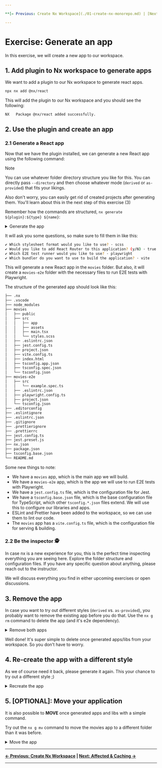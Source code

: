 ```yaml
---

**[← Previous: Create Nx Workspace](./01-create-nx-monorepo.md) | [Next: Affected & Caching →](./03-affected-and-caching.md)**

---
```


# Exercise: Generate an app

In this exercise, we will create a new app to our workspace.

## 1. Add plugin to Nx workspace to generate apps

We want to add a plugin to our Nx workspace to generate react apps.

```bash
npx nx add @nx/react
```

This will add the plugin to our Nx workspace and you should see the following:

```
NX   Package @nx/react added successfully.
```

## 2. Use the plugin and create an app

### 2.1 Generate a React app

Now that we have the plugin installed, we can generate a new React app using the following command:

> [!NOTE]
> You can use whatever folder directory structure you like for this. You can directly pass `--directory`
> and then choose whatever mode (`derived` or `as-provided`) that fits your likings.
> 
> Also don't worry, you can easily get rid of created projects after generating them. You'll learn about
> this in the next step of this exercise (3)

Remember how the commands are structured, `nx generate ${plugin}:${type} ${name}`:

<details>
  <summary>Generate the app</summary>

```bash

npx nx generate @nx/react:app movies

```

</details>

It will ask you some questions, so make sure to fill them in like this:

```bash
✔ Which stylesheet format would you like to use? · scss
✔ Would you like to add React Router to this application? (y/N) · true
✔ Which E2E test runner would you like to use? · playwright
✔ Which bundler do you want to use to build the application? · vite
```

This will generate a new React app in the `movies` folder. But also, it will create a `movies-e2e` folder with the necessary files to run E2E tests with Playwright.

The structure of the generated app should look like this:

```bash
├── .nx
├── .vscode
├── node_modules
├── movies
│   ├── public
│   ├── src
│   │   ├── app
│   │   ├── assets
│   │   ├── main.tsx
│   │   └── styles.scss
│   ├── .eslintrc.json
│   ├── jest.config.ts
│   ├── project.json
│   ├── vite.config.ts
│   ├── index.html
│   ├── tsconfig.app.json   
│   ├── tsconfig.spec.json   
│   └── tsconfig.json   
├── movies-e2e
│   ├── src
│   │   └── example.spec.ts
│   ├── .eslintrc.json
│   ├── playwright.config.ts
│   ├── project.json
│   └── tsconfig.json
├── .editorconfig
├── .eslintignore
├── .eslintrc.json
├── .gitignore
├── .prettierignore
├── .prettierrc
├── jest.config.ts
├── jest.preset.js 
├── nx.json
├── package.json
├── tsconfig.base.json
└── README.md
```

Some new things to note:
- We have a `movies` app, which is the main app we will build.
- We have a `movies-e2e` app, which is the app we will use to run E2E tests with Playwright.
- We have a `jest.config.ts` file, which is the configuration file for Jest.
- We have a `tsconfig.base.json` file, which is the base configuration file for TypeScript, which other `tsconfig.*.json` files extend. We will use this to configure our libraries and apps.
- ESLint and Prettier have been added to the workspace, so we can use them to lint our code.
- The `movies` app has a `vite.config.ts` file, which is the configuration file for serving & building.

### 2.2 Be the inspector 🕵️

In case nx is a new experience for you, this is the perfect time inspecting everything you are seeing here. Explore
the folder structure and configuration files. If you have any specific question about anything, please reach out
to the instructor.

We will discuss everything you find in either upcoming exercises or open discussions.

## 3. Remove the app

In case you want to try out different styles (`derived` vs. `as-provided`), you probably want to remove
the existing app before you do that. 
Use the `nx g rm` command to delete the app (and it's e2e dependency).

<details>
  <summary>Remove both apps</summary>

```bash

nx g rm movies-e2e

nx g rm movies

```

</details>

Well done! It's super simple to delete once generated apps/libs from your workspace. So you don't have to worry.

## 4. Re-create the app with a different style

As we of course need it back, please generate it again. This your chance to try
out a different style ;)

<details>
  <summary>Recreate the app</summary>

```bash
npx nx generate @nx/react:app movies --directory=packages
```

</details>

## 5. [OPTIONAL]: Move your application

It is also possible to **MOVE** once generated apps and libs with a simple command.

Try out the `nx g mv` command to move the movies app to a different folder than it was before.

<details>
  <summary>Move the app</summary>

```bash
npx nx g move --destination=apps/movies --projectName=movies --projectNameAndRootFormat=as-provided
```

</details>

---

**[← Previous: Create Nx Workspace](./01-create-nx-monorepo.md) | [Next: Affected & Caching →](./03-affected-and-caching.md)**

---